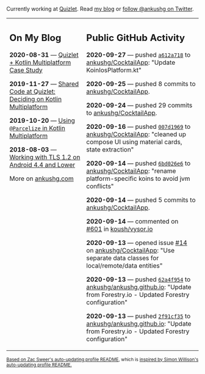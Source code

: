 Currently working at [Quizlet](https://quizlet.com/). Read [my blog](https://ankushg.com/) or [follow @ankushg on Twitter](https://twitter.com/ankushg).

<table><tr><td valign="top" width="40%">

## On My Blog
<!-- blog starts -->
**2020-08-31** — [Quizlet + Kotlin Multiplatform Case Study](https://ankushg.com/posts/quizlet-kotlin-multiplatform-case-study/)

**2019-11-27** — [Shared Code at Quizlet: Deciding on Kotlin Multiplatform](https://ankushg.com/posts/shared-code-kotlin-multiplatform/)

**2019-10-20** — [Using `@Parcelize` in Kotlin Multiplatform](https://ankushg.com/posts/multiplatform-parcelize/)

**2018-08-03** — [Working with TLS 1.2 on Android 4.4 and Lower](https://ankushg.com/posts/tls-1.2-on-android/)
<!-- blog ends -->
More on [ankushg.com](https://ankushg.com/)
</td><td valign="top" width="60%">

## Public GitHub Activity
<!-- githubActivity starts -->
**2020-09-27** — pushed [`a612a718`](https://github.com/ankushg/CocktailApp/commit/a612a718147bc0961a2abf2ad25e59cb87b0fb1e) to [ankushg/CocktailApp](https://api.github.com/repos/ankushg/CocktailApp): "Update KoinIosPlatform.kt"

**2020-09-25** — pushed 8 commits to [ankushg/CocktailApp](https://api.github.com/repos/ankushg/CocktailApp).

**2020-09-24** — pushed 29 commits to [ankushg/CocktailApp](https://api.github.com/repos/ankushg/CocktailApp).

**2020-09-16** — pushed [`007d1969`](https://github.com/ankushg/CocktailApp/commit/007d1969c188a0f1534c7bb821a941f5e53fd614) to [ankushg/CocktailApp](https://api.github.com/repos/ankushg/CocktailApp): "cleaned up compose UI using material cards, state extraction"

**2020-09-14** — pushed [`6bd026e6`](https://github.com/ankushg/CocktailApp/commit/6bd026e69ed312b993129b5c968cf15028dcafb5) to [ankushg/CocktailApp](https://api.github.com/repos/ankushg/CocktailApp): "rename platform-specific koins to avoid jvm conflicts"

**2020-09-14** — pushed 5 commits to [ankushg/CocktailApp](https://api.github.com/repos/ankushg/CocktailApp).

**2020-09-14** — commented on [#601](https://github.com/koush/vysor.io/issues/601#issuecomment-692161460) in [koush/vysor.io](https://api.github.com/repos/koush/vysor.io)

**2020-09-13** — opened issue [#14](https://github.com/ankushg/CocktailApp/issues/14) on [ankushg/CocktailApp](https://api.github.com/repos/ankushg/CocktailApp): "Use separate data classes for local/remote/data entities"

**2020-09-13** — pushed [`62a4f954`](https://github.com/ankushg/ankushg.github.io/commit/62a4f95440bf2ec8dc19415e93fd3ef737c5ea3f) to [ankushg/ankushg.github.io](https://api.github.com/repos/ankushg/ankushg.github.io): "Update from Forestry.io - Updated Forestry configuration"

**2020-09-13** — pushed [`2f91cf35`](https://github.com/ankushg/ankushg.github.io/commit/2f91cf350856ade03a606ee8a422db886c022fa8) to [ankushg/ankushg.github.io](https://api.github.com/repos/ankushg/ankushg.github.io): "Update from Forestry.io - Updated Forestry configuration"
<!-- githubActivity ends -->
</td></tr></table>

<sub><a href="https://github.com/ZacSweers/ZacSweers">Based on Zac Sweer's auto-updating profile README</a>, which is <a href="https://simonwillison.net/2020/Jul/10/self-updating-profile-readme/">inspired by Simon Willison's auto-updating profile README.</a></sub>